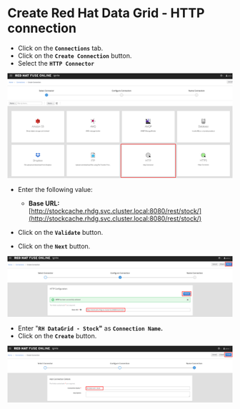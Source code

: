 # Create Red Hat Data Grid - HTTP connection

* Click on the **`Connections`** tab.
* Click on the **`Create Connection`** button.
* Select the **`HTTP Connector`**

![](../.gitbook/assets/image%20%28164%29.png)

* Enter the following value:

  * **Base URL:** [http://stockcache.rhdg.svc.cluster.local:8080/rest/stock/](http://stockcache.rhdg.svc.cluster.local:8080/rest/stock/)

* Click on the **`Validate`** button.
* Click on the **`Next`** button.

![](../.gitbook/assets/image%20%2895%29.png)

* Enter "**`RH DataGrid - Stock`"** as **`Connection Name`.**
* Click on the **`Create`** button.

![](../.gitbook/assets/image%20%28154%29.png)



